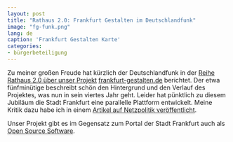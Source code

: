```yaml
---
layout: post
title: "Rathaus 2.0: Frankfurt Gestalten im Deutschlandfunk"
image: "fg-funk.png"
lang: de
caption: 'Frankfurt Gestalten Karte'
categories:
- bürgerbeteiligung
---
```


Zu meiner großen Freude hat kürzlich der Deutschlandfunk in der [Reihe Rathaus 2.0 über unser Projekt](http://www.deutschlandfunk.de/rathaus-2-0-folge-5-das-netz-nimmt-sich-der-stadt-an.676.de.html?dram:article_id=280016) [frankfurt-gestalten.de](http://www.frankfurt-gestalten.de) berichtet. Der etwa fünfminütige beschreibt schön den Hintergrund und den Verlauf des Projektes, was nun in sein viertes Jahr geht. Leider hat pünktlich zu diesem Jubiläum die Stadt Frankfurt eine parallelle Plattform entwickelt. Meine Kritik dazu habe ich in einem [Artikel auf Netzpolitik veröffentlicht](https://netzpolitik.org/2014/frankfurter-buergerbeteiligung-und-was-das-ueber-den-zustand-von-open-government-in-dtl-sagt/).

Unser Projekt gibt es im Gegensatz zum Portal der Stadt Frankfurt auch als [Open Source Software](https://github.com/frankfurt-gestalten).
